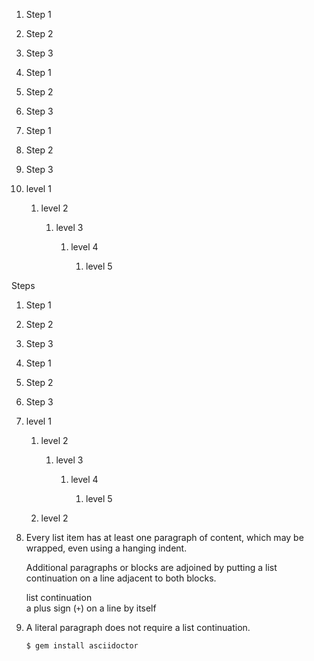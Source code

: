 1.  Step 1

2.  Step 2

3.  Step 3

1.  Step 1

2.  Step 2

3.  Step 3

1.  Step 1

2.  Step 2

3.  Step 3

1.  level 1

    1.  level 2

        1.  level 3

            1.  level 4

                1.  level 5

Steps

1.  Step 1

2.  Step 2

3.  Step 3

1.  Step 1

2.  Step 2

3.  Step 3

1.  level 1

    1.  level 2

        1.  level 3

            1.  level 4

                1.  level 5

    2.  level 2

1.  Every list item has at least one paragraph of content,
    which may be wrapped, even using a hanging indent.

    Additional paragraphs or blocks are adjoined by putting
    a list continuation on a line adjacent to both blocks.

    list continuation  
    a plus sign (`+`) on a line by itself

2.  A literal paragraph does not require a list continuation.

        $ gem install asciidoctor